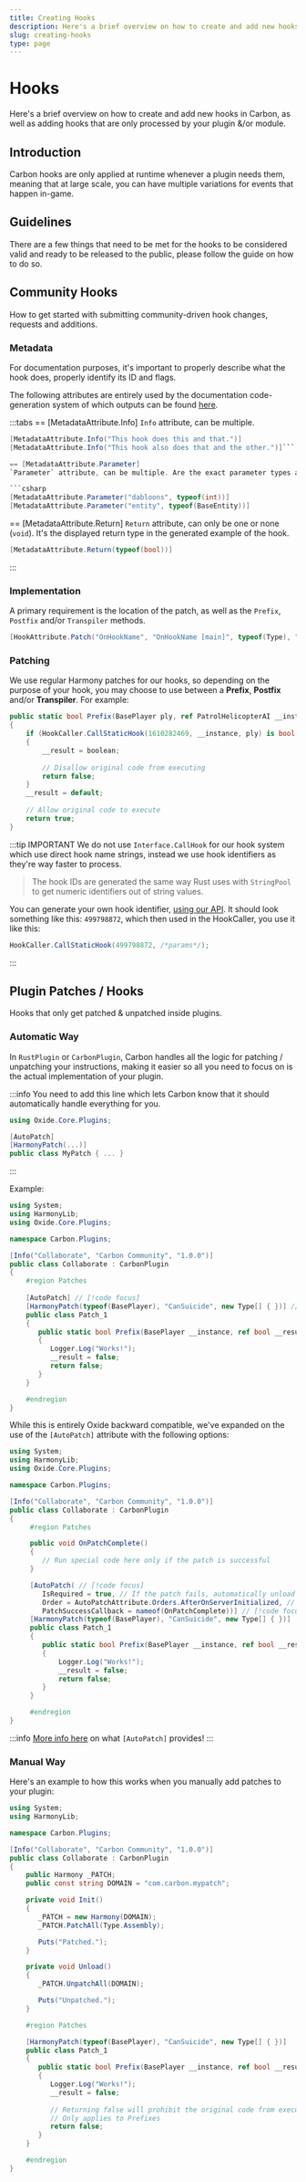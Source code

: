 ```yaml
---
title: Creating Hooks
description: Here's a brief overview on how to create and add new hooks in Carbon, as well as adding hooks that are only processed by your plugin &/or module.
slug: creating-hooks
type: page
---
```


# <CarbonIcons icon="braces" /> Hooks
Here's a brief overview on how to create and add new hooks in Carbon, as well as adding hooks that are only processed by your plugin &/or module.

## Introduction
Carbon hooks are only applied at runtime whenever a plugin needs them, meaning that at large scale, you can have multiple variations for events that happen in-game.

## Guidelines
There are a few things that need to be met for the hooks to be considered valid and ready to be released to the public, please follow the guide on how to do so.

## <CarbonIcons icon="star" /> Community Hooks
How to get started with submitting community-driven hook changes, requests and additions.

### Metadata
For documentation purposes, it's important to properly describe what the hook does, properly identify its ID and flags.

The following attributes are entirely used by the documentation code-generation system of which outputs can be found [here](../references/hooks).


:::tabs
== [MetadataAttribute.Info]
`Info` attribute, can be multiple.

```csharp
[MetadataAttribute.Info("This hook does this and that.")]
[MetadataAttribute.Info("This hook also does that and the other.")]```

== [MetadataAttribute.Parameter]
`Parameter` attribute, can be multiple. Are the exact parameter types and a readable name shown in the example.

```csharp
[MetadataAttribute.Parameter("dabloons", typeof(int))]
[MetadataAttribute.Parameter("entity", typeof(BaseEntity))]
```
== [MetadataAttribute.Return]
`Return` attribute, can only be one or none (`void`). It's the displayed return type in the generated example of the hook.


```csharp
[MetadataAttribute.Return(typeof(bool))]
```
:::

### Implementation
A primary requirement is the location of the patch, as well as the `Prefix`, `Postfix` and/or `Transpiler` methods.

```csharp
[HookAttribute.Patch("OnHookName", "OnHookName [main]", typeof(Type), "Method", [/* Method params */])]
```

### Patching
We use regular Harmony patches for our hooks, so depending on the purpose of your hook, you may choose to use between a **Prefix**, **Postfix** and/or **Transpiler**. For example:

```csharp
public static bool Prefix(BasePlayer ply, ref PatrolHelicopterAI __instance, out bool __result)
{
	if (HookCaller.CallStaticHook(1610282469, __instance, ply) is bool boolean) // [!code focus]
	{
		__result = boolean;
		
		// Disallow original code from executing
		return false;
	}
	__result = default;
	
	// Allow original code to execute
	return true;
}
```

:::tip IMPORTANT
We do not use `Interface.CallHook` for our hook system which use direct hook name strings, instead we use hook identifiers as they're way faster to process.

> The hook IDs are generated the same way Rust uses with `StringPool` to get numeric identifiers out of string values.

You can generate your own hook identifier, [using our API](https://carbonmod.gg/mdhash/?hook=MyHookName).
It should look something like this: `499798872`, which then used in the HookCaller, you use it like this:
```csharp
HookCaller.CallStaticHook(499798872, /*params*/);
```
:::


## <CarbonIcons icon="star" /> Plugin Patches / Hooks
Hooks that only get patched & unpatched inside plugins.

### Automatic Way
In `RustPlugin` or `CarbonPlugin`, Carbon handles all the logic for patching / unpatching your instructions, making it easier so all you need to focus on is the actual implementation of your plugin.

:::info
You need to add this line which lets Carbon know that it should automatically handle everything for you.
```csharp
using Oxide.Core.Plugins;

[AutoPatch]
[HarmonyPatch(...)]
public class MyPatch { ... }
```
:::

Example:
```csharp {12-13}
using System;
using HarmonyLib;
using Oxide.Core.Plugins;

namespace Carbon.Plugins;

[Info("Collaborate", "Carbon Community", "1.0.0")]
public class Collaborate : CarbonPlugin
{
    #region Patches
    
    [AutoPatch] // [!code focus]
    [HarmonyPatch(typeof(BasePlayer), "CanSuicide", new Type[] { })] // [!code focus]
    public class Patch_1
    {
       public static bool Prefix(BasePlayer __instance, ref bool __result)
       {
          Logger.Log("Works!");
          __result = false;
          return false;
       }
    }

    #endregion
}
```

While this is entirely Oxide backward compatible, we've expanded on the use of the `[AutoPatch]` attribute with the following options:

```csharp
using System;
using HarmonyLib;
using Oxide.Core.Plugins;

namespace Carbon.Plugins;

[Info("Collaborate", "Carbon Community", "1.0.0")]
public class Collaborate : CarbonPlugin
{
     #region Patches

     public void OnPatchComplete()
     {
     	// Run special code here only if the patch is successful
     }

     [AutoPatch( // [!code focus]
     	IsRequired = true, // If the patch fails, automatically unload the plugin // [!code focus]
     	Order = AutoPatchAttribute.Orders.AfterOnServerInitialized, // Specify at what time on the plugin's initialization should the patch apply // [!code focus]
     	PatchSuccessCallback = nameof(OnPatchComplete))] // [!code focus]
     [HarmonyPatch(typeof(BasePlayer), "CanSuicide", new Type[] { })]
     public class Patch_1
     {
     	public static bool Prefix(BasePlayer __instance, ref bool __result)
     	{
     		Logger.Log("Works!");
     		__result = false;
     		return false;
     	}
     }

     #endregion
}
```

:::info
[More info here](https://github.com/CarbonCommunity/Carbon.Common/blob/develop/src/Oxide/Attributes/OxideAttributes.cs#L7) on what `[AutoPatch]` provides!
:::

### Manual Way
Here's an example to how this works when you manually add patches to your plugin:

```csharp
using System;
using HarmonyLib;

namespace Carbon.Plugins;

[Info("Collaborate", "Carbon Community", "1.0.0")]
public class Collaborate : CarbonPlugin
{
    public Harmony _PATCH;
    public const string DOMAIN = "com.carbon.mypatch";

    private void Init()
    {
       _PATCH = new Harmony(DOMAIN);
       _PATCH.PatchAll(Type.Assembly);

       Puts("Patched.");
    }

    private void Unload()
    {
       _PATCH.UnpatchAll(DOMAIN);

       Puts("Unpatched.");
    }

    #region Patches

    [HarmonyPatch(typeof(BasePlayer), "CanSuicide", new Type[] { })]
    public class Patch_1
    {
       public static bool Prefix(BasePlayer __instance, ref bool __result)
       {
          Logger.Log("Works!");
          __result = false;
          
          // Returning false will prohibit the original code from executing
          // Only applies to Prefixes
          return false;
       }
    }

    #endregion
}
```